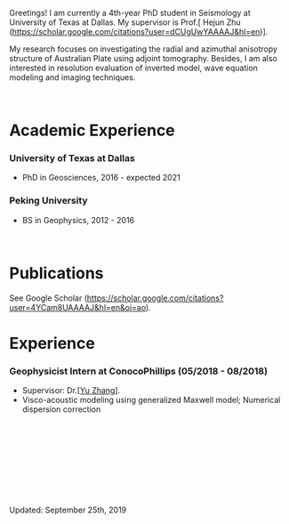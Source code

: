 Greetings! I am currently a 4th-year PhD student in Seismology at University of Texas at Dallas. My supervisor is Prof.[ Hejun Zhu (https://scholar.google.com/citations?user=dCUgUwYAAAAJ&hl=en)].

My research focuses on investigating the radial and azimuthal anisotropy structure of Australian Plate using adjoint tomography. Besides, I am also interested in resolution evaluation of inverted model, wave equation modeling and imaging techniques.


<br>

# Academic Experience

### University of Texas at Dallas
  - PhD in Geosciences, 2016 - expected 2021


### Peking University 
  - BS in Geophysics, 2012 - 2016


<br>

# Publications

See Google Scholar (https://scholar.google.com/citations?user=4YCam8UAAAAJ&hl=en&oi=ao). 


# Experience


### Geophysicist Intern at ConocoPhillips  (05/2018 - 08/2018)
  - Supervisor: Dr.[[Yu Zhang](https://www.linkedin.com/in/yu-zhang-58743b90)].
  - Visco-acoustic modeling using generalized Maxwell model; Numerical dispersion correction



<br>
<br>
<br>
<br>
<br>
<br>
<br>
<br>


Updated: September 25th, 2019

